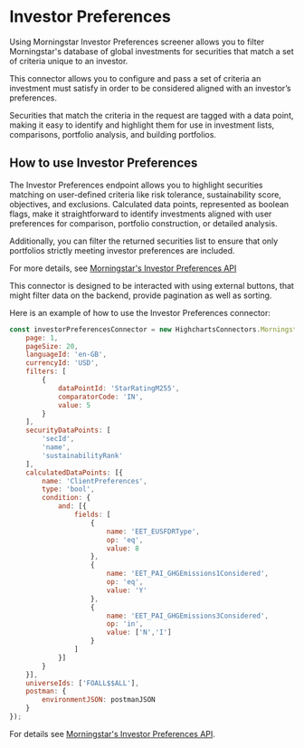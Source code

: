 Investor Preferences
=============================

Using Morningstar Investor Preferences screener allows you to filter Morningstar's database of global investments for securities that match a set of criteria unique to an investor.

This connector allows you to configure and pass a set of criteria an investment must satisfy in order to be considered aligned with an investor’s preferences.

Securities that match the criteria in the request are tagged with a data point, making it easy to identify and highlight them for use in investment lists, comparisons, portfolio analysis, and building portfolios.

How to use Investor Preferences
----------------

The Investor Preferences endpoint allows you to highlight securities matching on user-defined criteria like risk tolerance, sustainability score, objectives, and exclusions. Calculated data points, represented as boolean flags, make it straightforward to identify investments aligned with user preferences for comparison, portfolio construction, or detailed analysis.

Additionally, you can filter the returned securities list to ensure that only portfolios strictly meeting investor preferences are included.

For more details, see [Morningstar's Investor Preferences API]

This connector is designed to be interacted with using external buttons, that might filter data on the backend, provide pagination as well as sorting.

Here is an example of how to use the Investor Preferences connector:

```js
const investorPreferencesConnector = new HighchartsConnectors.Morningstar.InvestorPreferencesConnector({
    page: 1,
    pageSize: 20,
    languageId: 'en-GB',
    currencyId: 'USD',
    filters: [
        {
            dataPointId: 'StarRatingM255',
            comparatorCode: 'IN',
            value: 5
        }
    ],
    securityDataPoints: [
        'secId',
        'name',
        'sustainabilityRank'
    ],
    calculatedDataPoints: [{
        name: 'ClientPreferences',
        type: 'bool',
        condition: {
            and: [{
                fields: [
                    {
                        name: 'EET_EUSFDRType',
                        op: 'eq',
                        value: 8
                    },
                    {
                        name: 'EET_PAI_GHGEmissions1Considered',
                        op: 'eq',
                        value: 'Y'
                    },
                    {
                        name: 'EET_PAI_GHGEmissions3Considered',
                        op: 'in',
                        value: ['N','I']
                    }
                ]
            }]
        }
    }],
    universeIds: ['FOALL$$ALL'],
    postman: {
        environmentJSON: postmanJSON
    }
});
```

For details see [Morningstar's Investor Preferences API].

<!-- Links -->
[Morningstar's Investor Preferences API]: https://developer.morningstar.com/direct-web-services/documentation/direct-web-services/screener/investor-preferences
